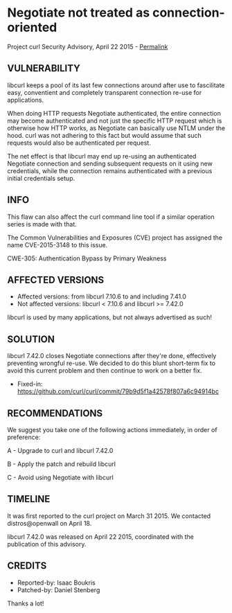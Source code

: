Negotiate not treated as connection-oriented
============================================

Project curl Security Advisory, April 22 2015 -
[Permalink](https://curl.se/docs/CVE-2015-3148.html)

VULNERABILITY
-------------

libcurl keeps a pool of its last few connections around after use to
fascilitate easy, conventient and completely transparent connection re-use for
applications.

When doing HTTP requests Negotiate authenticated, the entire connection may
become authenticated and not just the specific HTTP request which is otherwise
how HTTP works, as Negotiate can basically use NTLM under the hood. curl was
not adhering to this fact but would assume that such requests would also be
authenticated per request.

The net effect is that libcurl may end up re-using an authenticated Negotiate
connection and sending subsequent requests on it using new credentials, while
the connection remains authenticated with a previous initial credentials
setup.

INFO
----

This flaw can also affect the curl command line tool if a similar operation
series is made with that.

The Common Vulnerabilities and Exposures (CVE) project has assigned the name
CVE-2015-3148 to this issue.

CWE-305: Authentication Bypass by Primary Weakness

AFFECTED VERSIONS
-----------------

- Affected versions: from libcurl 7.10.6 to and including 7.41.0
- Not affected versions: libcurl < 7.10.6 and libcurl >= 7.42.0

libcurl is used by many applications, but not always advertised as such!

SOLUTION
---------------

libcurl 7.42.0 closes Negotiate connections after they're done, effectively
preventing wrongful re-use. We decided to do this blunt short-term fix to
avoid this current problem and then continue to work on a better fix.

- Fixed-in: https://github.com/curl/curl/commit/79b9d5f1a42578f807a6c94914bc

RECOMMENDATIONS
---------------

We suggest you take one of the following actions immediately, in order of
preference:

A - Upgrade to curl and libcurl 7.42.0

B - Apply the patch and rebuild libcurl

C - Avoid using Negotiate with libcurl

TIMELINE
---------

It was first reported to the curl project on March 31 2015. We contacted
distros@openwall on April 18.

libcurl 7.42.0 was released on April 22 2015, coordinated with the publication
of this advisory.

CREDITS
-------

- Reported-by: Isaac Boukris
- Patched-by: Daniel Stenberg

Thanks a lot!
